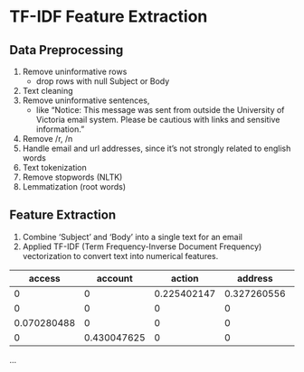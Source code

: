 ﻿# TF-IDF Feature Extraction
## **Data Preprocessing**

1.  Remove uninformative rows
	- drop rows with null Subject or Body
2.  Text cleaning
3.  Remove uninformative sentences, 
	- like “Notice: This message was sent from outside the University of Victoria email system. Please be cautious with links and sensitive information.”
4.  Remove /r, /n
5.  Handle email and url addresses, since it’s not strongly related to english words
6.  Text tokenization
7.  Remove stopwords (NLTK)
8.  Lemmatization (root words)

## **Feature Extraction**

1.  Combine ‘Subject’ and ‘Body’ into a single text for an email
2.  Applied TF-IDF (Term Frequency-Inverse Document Frequency) vectorization to convert text into numerical features.

|  access    | account        | action         | address       |attachment       | automatically|
|----------- |---------------|-------------- |-------------- |------------------|-----------|
|0 |0 |0.225402147 |0.327260556 |0 |0            |
|0 |0 |0 |0 |0|0|
|0.070280488 |0 |0 |0 |0 |0 |
|0 |0.430047625 |0 |0 |0 |0 |
...
